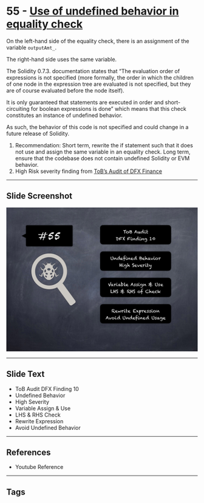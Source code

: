 
# 55 - [Use of undefined behavior in equality check](./Use%20of%20undefined%20behavior%20in%20equality%20check.md)

On the left-hand side of the equality check, there is an assignment of the variable `outputAmt_`. 

The right-hand side uses the same variable. 

The Solidity 0.7.3. documentation states that “The evaluation order of expressions is not specified (more formally, the order in which the children of one node in the expression tree are evaluated is not specified, but they are of course evaluated before the node itself). 

It is only guaranteed that statements are executed in order and short-circuiting for boolean expressions is done” which means that this check constitutes an instance of undefined behavior. 

As such, the behavior of this code is not specified and could change in a future release of Solidity.

1. Recommendation: Short term, rewrite the if statement such that it does not use and assign the same variable in an equality check. Long term, ensure that the codebase does not contain undefined Solidity or EVM behavior.
2. High Risk severity finding from [ToB’s Audit of DFX Finance](https://github.com/dfx-finance/protocol/blob/main/audits/2021-05-03-Trail_of_Bits.pdf)
___
## Slide Screenshot
![055.png](../../images/7.%20Audit%20Findings%20101/055.png)
___
## Slide Text
- ToB Audit DFX Finding 10
- Undefined Behavior
- High Severity
- Variable Assign & Use
- LHS & RHS Check
- Rewrite Expression
- Avoid Undefined Behavior
___
## References
- Youtube Reference
___
## Tags
